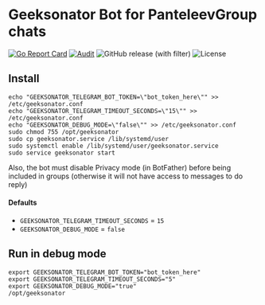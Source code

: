 # Geeksonator Bot for PanteleevGroup chats

[![Go Report Card](https://goreportcard.com/badge/github.com/DimNS/admin-bot?style=flat-square)](https://goreportcard.com/report/github.com/DimNS/admin-bot)
[![Audit](https://github.com/DimNS/admin-bot/actions/workflows/audit.yml/badge.svg?branch=master)](https://github.com/DimNS/admin-bot/actions/workflows/audit.yml)
![GitHub release (with filter)](https://img.shields.io/github/v/release/DimNS/admin-bot)
![License](https://img.shields.io/github/license/DimNS/admin-bot.svg)

## Install

```
echo "GEEKSONATOR_TELEGRAM_BOT_TOKEN=\"bot_token_here\"" >> /etc/geeksonator.conf
echo "GEEKSONATOR_TELEGRAM_TIMEOUT_SECONDS=\"15\"" >> /etc/geeksonator.conf
echo "GEEKSONATOR_DEBUG_MODE=\"false\"" >> /etc/geeksonator.conf
sudo chmod 755 /opt/geeksonator
sudo cp geeksonator.service /lib/systemd/user
sudo systemctl enable /lib/systemd/user/geeksonator.service
sudo service geeksonator start
```

Also, the bot must disable Privacy mode (in BotFather) before being included in groups (otherwise it will not have access to messages to do reply)

#### Defaults
- `GEEKSONATOR_TELEGRAM_TIMEOUT_SECONDS` = `15`
- `GEEKSONATOR_DEBUG_MODE` = `false`

## Run in debug mode

```
export GEEKSONATOR_TELEGRAM_BOT_TOKEN="bot_token_here"
export GEEKSONATOR_TELEGRAM_TIMEOUT_SECONDS="5"
export GEEKSONATOR_DEBUG_MODE="true"
/opt/geeksonator
```
